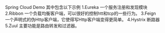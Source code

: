 Spring Cloud Demo 
其中包含以下示例 
1.Eureka 一个服务注册和发现模块 
2.Ribbon 一个负载均衡客户端，可以很好的控制htt和tcp的一些行为。 
3.Feign 一个声明式的伪Http客户端，它使得写Http客户端变得更简单。 
4.Hystrix 断路器 
5.Zuul 主要功能是路由转发和过滤器。
